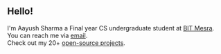 ##  Hello!

I'm Aayush Sharma a Final year CS undergraduate student at [BIT Mesra](https://www.bitmesra.ac.in/).\
You can reach me via [email](mailto:sharma31aayush@gmail.com).\
Check out my 20+ [open-source projects](https://github.com/AAYUSH-droid?tab=repositories).
